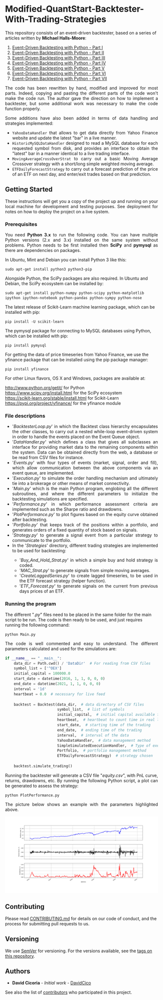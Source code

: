 # Modified-QuantStart-Backtester-With-Trading-Strategies

This repository consists of an event-driven backtester, based on a series of articles written by <strong>Michael Halls-Moore</strong>:

1. [Event-Driven Backtesting with Python - Part I](http://www.quantstart.com/articles/Event-Driven-Backtesting-with-Python-Part-I)
2. [Event-Driven Backtesting with Python - Part II](http://www.quantstart.com/articles/Event-Driven-Backtesting-with-Python-Part-II)
3. [Event-Driven Backtesting with Python - Part III](http://www.quantstart.com/articles/Event-Driven-Backtesting-with-Python-Part-III)
4. [Event-Driven Backtesting with Python - Part IV](http://www.quantstart.com/articles/Event-Driven-Backtesting-with-Python-Part-IV)
5. [Event-Driven Backtesting with Python - Part V](http://www.quantstart.com/articles/Event-Driven-Backtesting-with-Python-Part-V)
6. [Event-Driven Backtesting with Python - Part VI](http://www.quantstart.com/articles/Event-Driven-Backtesting-with-Python-Part-VI)
7. [Event-Driven Backtesting with Python - Part VII](http://www.quantstart.com/articles/Event-Driven-Backtesting-with-Python-Part-VII)


<p align="justify">The code has been rewritten by hand, modified and improved for most parts. Indeed, copying and pasting the different parts of the code won't make the code run. The author gave the direction on how to implement a backtester, but some additional work was necessary to make the code function properly. 
  
<p align="justify">Some additions have also been added in terms of data handling and strategies implemented:</p>

<ul>
  <li><div align="justify"><code>YahooDataHandler</code> that allows to get data directly from Yahoo Finance website and update the latest "bar" in a live manner.</div></li>
  <li><div align="justify"><code>HistoricMySQLDataHandler</code> designed to read a MySQL database for each requested symbol from disk, and provides an interface to obtain the "latest" bar in a manner identical to a live trading interface.</div></li>
  <li><div align="justify"><code>MovingAverageCrossOverStrat</code> to carry out a basic Moving Average Crossover strategy with a
    short/long simple weighted moving average.</div></li>
  <li><div align="justify"><code>ETFDailyForecastStrategy</code> to carry out a forecast prediction of the price of an ETF on next day, and enter/exit trades based on that prediction.</div></li>
</ul>


  
## Getting Started

<p align="justify">These instructions will get you a copy of the project up and running on your local machine for development and testing purposes. See deployment for notes on how to deploy the project on a live system.</p>

### Prerequisites

<p align="justify">You need <strong>Python 3.x</strong> to run the following code.  You can have multiple Python versions (2.x and 3.x) installed on the same system without problems. Python needs to be first installed then <strong>SciPy</strong> and <strong>pymysql</strong> as there are dependencies on packages.</p>

In Ubuntu, Mint and Debian you can install Python 3 like this:

    sudo apt-get install python3 python3-pip

Alongside Python, the SciPy packages are also required. In Ubuntu and Debian, the SciPy ecosystem can be installed by:

    sudo apt-get install python-numpy python-scipy python-matplotlib ipython ipython-notebook python-pandas python-sympy python-nose
    
The latest release of Scikit-Learn machine learning package, which can be installed with pip:
    
    pip install -U scikit-learn

The pymysql package for connecting to MySQL databases using Python, which can be installed with pip:
    
    pip install pymysql

For getting the data of price timeseries from Yahoo Finance, we use the yfinance package that can be installed using the pip package manager:

    pip install yfinance

For other Linux flavors, OS X and Windows, packages are available at:

http://www.python.org/getit/ for Python    
https://www.scipy.org/install.html for the SciPy ecosystem </br>
https://scikit-learn.org/stable/install.html for Scikit-Learn </br>
https://pypi.org/project/yfinance/ for the yfinance module 



### File descriptions
<ul>
  
<li><div align="justify">'<em>BacktesterLoop.py</em>' in which the Backtest class hierarchy encapsulates the other classes, to carry out a nested while-loop event-driven system in order to handle the events placed on the Event Queue object.</div></li>
    
<li><div align="justify">'<em>DataHandler.py</em>' which defines a class that gives all subclasses an interface for providing market data to the remaining components within the system. Data can be obtained directly from the web, a database or be read from CSV files for instance.</div></li>

<li><div align="justify">'<em>Events.py</em>' with four types of events (market, signal, order and fill), which allow communication between the above components via an event queue, are implemented.</div></li>

<li><div align="justify">'<em>Execution.py</em>' to simulate the order handling mechanism and ultimately tie into a brokerage or other
means of market connectivity.</div</li>

<li><div align="justify">'<em>Main.py</em>' which is the main Python program, englobing all the different subroutines, and where the different parameters to initialize the backtesting simulations are specified.</div</li>

<li><div align="justify">'<em>Performance.py</em>' in which performance assessment criteria are implemented such as the Sharpe ratio and drawdowns.</div</li>
  
<li><div align="justify">'<em>PlotPerformance.py</em>' to plot figures based on the equity curve obtained after backtesting.</div</li>
  
<li><div align="justify">'<em>Portfolio.py</em>' that keeps track of the positions within a portfolio, and generates orders of a fixed quantity of stock based on signals.</div></li>

<li><div align="justify">'<em>Strategy.py</em>' to generate a signal event from a particular strategy to communicate to the portfolio.</div></li>

<li><div align="justify">In the '<em>Strategies</em>' directory, different trading strategies are implemented to be used for backtesting:</div></li>

  <ul>
    <li><div align="justify">'<em>Buy_And_Hold_Strat.py</em>' in which a simple buy and hold strategy is coded.</div></li>
  <li><div align="justify">'<em>MAC_Strat.py</em>' to generate signals from simple moving averages.</div></li>
  <li><div align="justify">'<em>CreateLaggedSeries.py</em>' to create lagged timeseries, to be used in the ETF forecast strategy (helper function).</div></li>
  <li><div align="justify">'<em>ETF_Forecast.py</em>' to generate signals on the current from previous days prices of an ETF.</div></li>
  </ul>

  



</ul>

### Running the program

The different "<em>.py</em>" files need to be placed in the same folder for the main script to be run. The code is then ready to be used, and just requires running the following command:

    python Main.py

<p align="justify">The code is well commented and easy to understand. The different parameters calculated and used for the simulations are:</p>

``` python
if __name__ == "__main__":
    data_dir = Path.cwd() / 'DataDir'  # For reading from CSV files
    symbol_list = ['^OEX']
    initial_capital = 100000.0
    start_date = datetime(2016, 1, 1, 0, 0, 0)
    end_date = datetime(2021, 1, 1, 0, 0, 0)
    interval = '1d'
    heartbeat = 0.0  # necessary for live feed

    backtest = Backtest(data_dir,  # data directory of CSV files
                        symbol_list,  # list of symbols
                        initial_capital,  # initial capital available for trading
                        heartbeat,  # heartbeat to count time in real live trading simulation
                        start_date,  # starting time of the trading
                        end_date,  # ending time of the trading
                        interval,  # interval of the data
                        YahooDataHandler,  # data management method
                        SimpleSimulatedExecutionHandler,  # Type of execution in relationship to broker
                        Portfolio,  # portfolio management method
                        ETFDailyForecastStrategy)  # strategy chosen

    backtest.simulate_trading()
```

<p align="justify">Running the backtester will generate a CSV file "<em>equity.csv</em>", with PnL curve, returns, drawdowns, etc. By running the following Python script, a plot can be generated to assess the strategy:</p>

    python PlotPerformance.py

<p align="justify">The picture below shows an example with the parameters highlighted above.</p>

![Example_plot](Example.png)


## Contributing

Please read [CONTRIBUTING.md](https://github.com/DavidCico/Modified-QuantStart-Backtester-With-Trading-Strategies/blob/master/CONTRIBUTING.md) for details on our code of conduct, and the process for submitting pull requests to us.

## Versioning

We use [SemVer](http://semver.org/) for versioning. For the versions available, see the [tags on this repository](https://github.com/your/project/tags). 

## Authors

* **David Cicoria** - *Initial work* - [DavidCico](https://github.com/DavidCico)

See also the list of [contributors](https://github.com/DavidCico/Modified-QuantStart-Backtester-With-Trading-Strategies/graphs/contributors) who participated in this project.
